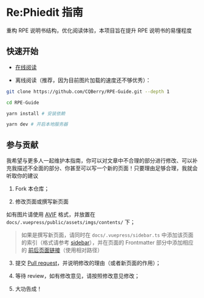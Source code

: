 # Re:Phiedit 指南

重构 RPE 说明书结构，优化阅读体验，本项目旨在提升 RPE 说明书的易懂程度

## 快速开始

- [在线阅读](https://rpe.chinq.xyz/)

- 离线阅读（推荐，因为目前图片加载的速度还不够优秀）：

```sh
git clone https://github.com/CQBerry/RPE-Guide.git --depth 1

cd RPE-Guide

yarn install # 安装依赖

yarn dev # 开启本地服务器
```

## 参与贡献

我希望与更多人一起维护本指南，你可以对文章中不合理的部分进行修改、可以补充我描述不全面的部分、你甚至可以写一个新的页面！只要理由足够合理，我就会听取你的建议

1. Fork 本仓库；

2. 修改页面或撰写新页面

如有图片请使用 [AVIF](https://avif.io) 格式，并放置在 `docs/.vuepress/public/assets/imgs/contents/` 下；

> 如果是撰写新页面，请同时在 `docs/.vuepress/sidebar.ts` 中添加该页面的索引（格式请参考 [sidebar](https://v2.vuepress.vuejs.org/zh/reference/default-theme/config.html#sidebar)），并在页面的 Frontmatter 部分中添加相应的 [前后页面链接](https://v2.vuepress.vuejs.org/zh/reference/default-theme/frontmatter.html#prev)（使用相对路径）

3. 提交 [Pull request](https://docs.github.com/pull-requests)，并说明修改的理由（或者新页面的作用）；

4. 等待 review，如有修改意见，请按照修改意见修改；

5. 大功告成！
